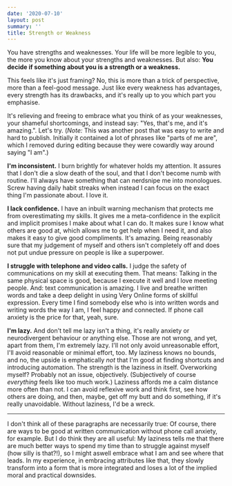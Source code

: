 ```yaml
---
date: '2020-07-10'
layout: post
summary: ''
title: Strength or Weakness
---
```


You have strengths and weaknesses. Your life will be more legible to you, the more you know about your strengths and
weaknesses. But also: **You decide if something about you is a strength or a weakness.**

This feels like it's just framing? No, this is more than a trick of perspective, more than a feel-good message. Just
like every weakness has advantages, every strength has its drawbacks, and it's really up to you which part you
emphasise.

It's relieving and freeing to embrace what you think of as your weaknesses, your shameful shortcomings, and instead say:
"Yes, that's me, and it's amazing.". Let's try. (*Note:* This was another post that was easy to write and hard to
publish. Initially it contained a lot of phrases like "parts of me are", which I removed during editing because they
were cowardly way around saying "I am".)

**I'm inconsistent.** I burn brightly for whatever holds my attention. It assures that I don't die a slow death of the
soul, and that I don't become numb with routine. I'll always have something that can nerdsnipe me into monologues. Screw
having daily habit streaks when instead I can focus on the exact thing I'm passionate about. I love it.

**I lack confidence.** I have an inbuilt warning mechanism that protects me from overestimating my skills. It gives me a
meta-confidence in the explicit and implicit promises I make about what I can do. It makes sure I know what others are
good at, which allows me to get help when I need it, and also makes it easy to give good compliments. It's amazing.
Being reasonably sure that my judgement of myself and others isn't completely off and does not put undue pressure on
people is like a superpower.

**I struggle with telephone and video calls.** I judge the safety of communications on my skill at executing them. That
means: Talking in the same physical space is good, because I execute it well and I love meeting people. And: text
communication is amazing. I live and breathe written words and take a deep delight in using Very Online forms of
skillful expression. Every time I find somebody else who is into written words and writing words the way I am, I feel
happy and connected. If phone call anxiety is the price for that, yeah, sure.

**I'm lazy.** And don't tell me lazy isn't a thing, it's really anxiety or neurodivergent behaviour or anything else.
Those are not wrong, and yet, apart from them, I'm extremely lazy. I'll not only avoid unreasonable effort, I'll avoid
reasonable or minimal effort, too. My laziness knows no bounds, and no, the upside is emphatically *not* that I'm good
at finding shortcuts and introducing automation. The strength is the laziness in itself. Overworking myself? Probably
not an issue, objectively. (Subjectively of course *everything* feels like too much work.) Laziness affords me a calm
distance more often than not. I can avoid reflexive work and think first, see how others are doing, and then, maybe, get
off my butt and do something, if it's really unavoidable. Without laziness, I'd be a wreck.

------

I don't think all of these paragraphs are necessarily true: Of course, there are ways to be good at written
communication without phone call anxiety, for example. But I do think they are all useful: My laziness tells me that
there are much better ways to spend my time than to struggle against myself (how silly is that?!), so I might aswell
embrace what I am and see where that leads. In my experience, in embracing attributes like that, they slowly transform
into a form that is more integrated and loses a lot of the implied moral and practical downsides.

